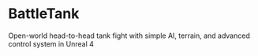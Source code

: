 # BattleTank
Open-world head-to-head tank fight with simple AI, terrain, and advanced control system in Unreal 4
